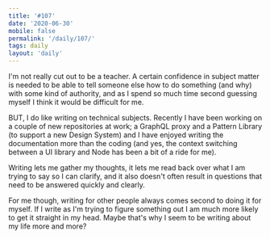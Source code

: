```yaml
---
title: '#107'
date: '2020-06-30'
mobile: false
permalink: '/daily/107/'
tags: daily
layout: 'daily'
---
```


I'm not really cut out to be a teacher. A certain confidence in subject matter is needed to be able to tell someone else how to do something (and why) with some kind of authority, and as I spend so much time second guessing myself I think it would be difficult for me.

BUT, I do like writing on technical subjects. Recently I have been working on a couple of new repositories at work; a GraphQL proxy and a Pattern Library (to support a new Design System) and I have enjoyed writing the documentation more than the coding (and yes, the context switching between a UI library and Node has been a bit of a ride for me).

Writing lets me gather my thoughts, it lets me read back over what I am trying to say so I can clarify, and it also doesn't often result in questions that need to be answered quickly and clearly.

For me though, writing for other people always comes second to doing it for myself. If I write as I'm trying to figure something out I am much more likely to get it straight in my head. Maybe that's why I seem to be writing about my life more and more?
